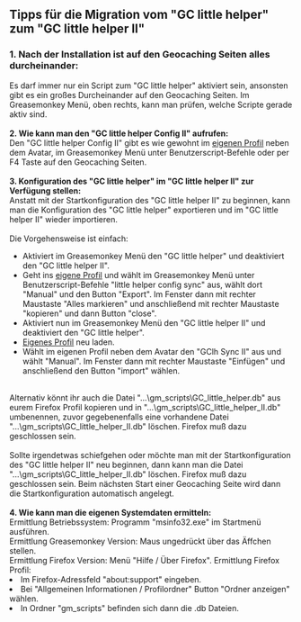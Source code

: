 ## Tipps für die Migration vom "GC little helper" zum "GC little helper II"

### 1. Nach der Installation ist auf den Geocaching Seiten alles durcheinander:
Es darf immer nur ein Script zum "GC little helper" aktiviert sein, ansonsten gibt es ein großes Durcheinander auf den Geocaching Seiten. Im Greasemonkey Menü, oben rechts, kann man prüfen, welche Scripte gerade aktiv sind.<br><br>
<strong>2. Wie kann man den "GC little helper Config II" aufrufen:</strong><br>
Den "GC little helper Config II" gibt es wie gewohnt im <a href="http://www.geocaching.com/my/"><span style="text-decoration: underline">eigenen Profil</span></a> neben dem Avatar, im Greasemonkey Menü unter Benutzerscript-Befehle oder per F4 Taste auf den Geocaching Seiten. <br><br>
<strong>3. Konfiguration des "GC little helper" im "GC little helper II" zur Verfügung stellen:</strong><br>
Anstatt mit der Startkonfiguration des "GC little helper II" zu beginnen, kann man die Konfiguration des "GC little helper" exportieren und im "GC little helper II" wieder importieren.<br><br>
Die Vorgehensweise ist einfach: <br>
<ul>
<li>Aktiviert im Greasemonkey Menü den "GC little helper" und deaktiviert den "GC little helper II".</li>
<li>Geht ins <a href="http://www.geocaching.com/my/"><span style="text-decoration: underline">eigene Profil</span></a> und wählt im Greasemonkey Menü unter Benutzerscript-Befehle "little helper config sync" aus, wählt dort "Manual" und den Button "Export". Im Fenster dann mit rechter Maustaste "Alles markieren" und anschließend mit rechter Maustaste "kopieren" und dann Button "close". </li>
<li>Aktiviert nun im Greasemonkey Menü den "GC little helper II" und deaktiviert den "GC little helper".</li>
<li><a href="http://www.geocaching.com/my/" class="postlink"><span style="text-decoration: underline">Eigenes Profil</span></a> neu laden.</li>
<li>Wählt im eigenen Profil neben dem Avatar den "GClh Sync II" aus und wählt "Manual". Im Fenster dann mit rechter Maustaste "Einfügen" und anschließend den Button "import" wählen.</li>
</ul>
<br>Alternativ könnt ihr auch die Datei "...\gm_scripts\GC_little_helper.db" aus eurem Firefox Profil kopieren und in "...\gm_scripts\GC_little_helper_II.db" umbenennen, zuvor gegebenenfalls eine vorhandene Datei "...\gm_scripts\GC_little_helper_II.db" löschen. Firefox muß dazu geschlossen sein.<br><br>
Sollte irgendetwas schiefgehen oder möchte man mit der Startkonfiguration des "GC little helper II" neu beginnen, dann kann man die Datei "...\gm_scripts\GC_little_helper_II.db" löschen. Firefox muß dazu geschlossen sein. Beim nächsten Start einer Geocaching Seite wird dann die Startkonfiguration automatisch angelegt. <br><br>
<strong>4. Wie kann man die eigenen Systemdaten ermitteln:</strong><br>
Ermittlung Betriebssystem: Programm "msinfo32.exe" im Startmenü ausführen.<br>
Ermittlung Greasemonkey Version: Maus ungedrückt über das Äffchen stellen.<br>
Ermittlung Firefox Version: Menü "Hilfe / Über Firefox".</div>
Ermittlung Firefox Profil: 
<li>Im Firefox-Adressfeld "about:support" eingeben.</li>
<li>Bei "Allgemeinen Informationen / Profilordner" Button "Ordner anzeigen" wählen.</li>
<li>In Ordner "gm_scripts" befinden sich dann die .db Dateien.</li>
